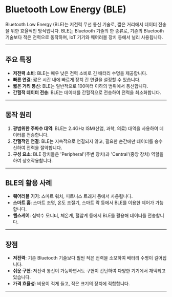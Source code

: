 # Bluetooth Low Energy (BLE)

Bluetooth Low Energy (BLE)는 저전력 무선 통신 기술로, 짧은 거리에서 데이터 전송을 위한 효율적인 방식입니다. BLE는 Bluetooth 기술의 한 종류로, 기존의 Bluetooth 기술보다 적은 전력으로 동작하며, IoT 기기와 웨어러블 장치 등에서 널리 사용됩니다.

---

## 주요 특징

- **저전력 소비**: BLE는 매우 낮은 전력 소비로 긴 배터리 수명을 제공합니다.
- **빠른 연결**: 짧은 시간 내에 빠르게 장치 간 연결을 설정할 수 있습니다.
- **짧은 거리 통신**: BLE는 일반적으로 100미터 이하의 범위에서 통신합니다.
- **간헐적 데이터 전송**: BLE는 데이터를 간헐적으로 전송하여 전력을 최소화합니다.

---

## 동작 원리

1. **광범위한 주파수 대역**: BLE는 2.4GHz ISM(산업, 과학, 의료) 대역을 사용하여 데이터를 전송합니다.
2. **간헐적인 연결**: BLE는 지속적으로 연결되지 않고, 필요한 순간에만 데이터를 송수신하여 전력을 절약합니다.
3. **구성 요소**: BLE 장치들은 'Peripheral'(주변 장치)과 'Central'(중앙 장치) 역할을 하여 상호작용합니다.

---

## BLE의 활용 사례

- **웨어러블 기기**: 스마트 워치, 피트니스 트래커 등에서 사용됩니다.
- **스마트 홈**: 스마트 조명, 온도 조절기, 스마트 락 등에서 BLE를 이용한 제어가 가능합니다.
- **헬스케어**: 심박수 모니터, 체온계, 혈압계 등에서 BLE를 활용해 데이터를 전송합니다.

---

## 장점

- **저전력**: 기존 Bluetooth 기술보다 훨씬 적은 전력을 소모하여 배터리 수명이 길어집니다.
- **쉬운 구현**: 저전력 통신이 가능하면서도 구현이 간단하여 다양한 기기에서 채택되고 있습니다.
- **가격 효율성**: 비용이 적게 들고, 작은 크기의 장치에 적합합니다.

---
